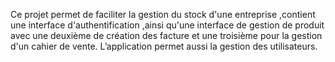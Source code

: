 Ce projet permet de faciliter la gestion du stock d'une entreprise ,contient une interface d'authentification ,ainsi qu'une interface de gestion de produit avec une deuxième de création des facture et une troisième pour la gestion d'un cahier de vente. L’application permet aussi la gestion des utilisateurs.
